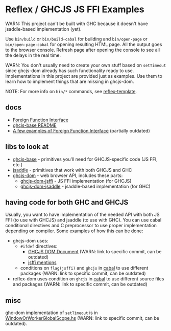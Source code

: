 # Reflex / GHCJS JS FFI Examples

WARN: This project can't be built with GHC because it doesn't have jsaddle-based implementation (yet).

Use `bin/build` or `bin/build-cabal` for building and `bin/open-page` or `bin/open-page-cabal` for opening resulting HTML page. All the output goes to the browser console. Refresh page after opening the console to see all the delays in the real time.

WARN: You don't usually need to create your own stuff based on `setTimeout` since ghcjs-dom already has such functionality ready to use. Implementations in this project are provided just as examples. Use them to learn how to implement things that are missing in ghcjs-dom.

NOTE: For more info on `bin/*` commands, see [reflex-template](https://github.com/dimsmol/reflex-template).

## docs

- [Foreign Function Interface](https://github.com/ghcjs/ghcjs/blob/master/doc/foreign-function-interface.md)
- [ghcjs-base README](https://github.com/ghcjs/ghcjs-base)
- [A few examples of Foreign Function Interface](https://github.com/ghcjs/ghcjs/wiki/A-few-examples-of-Foreign-Function-Interface) (partially outdated)

## libs to look at

- [ghcjs-base](http://hackage.haskell.org/package/ghcjs-base) - primitives you'll need for GHCJS-specific code (JS FFI, etc.)
- [jsaddle](http://hackage.haskell.org/package/jsaddle) - primitives that work with both GHCJS and GHC
- [ghcjs-dom](http://hackage.haskell.org/package/ghcjs-dom) - web browser API, includes these parts:
  - [ghcjs-dom-jsffi](http://hackage.haskell.org/package/ghcjs-dom-jsffi) - JS FFI implementation (for GHCJS)
  - [ghcjs-dom-jsaddle](http://hackage.haskell.org/package/ghcjs-dom-jsaddle) - jsaddle-based implementation (for GHC)

## having code for both GHC and GHCJS

Usually, you want to have implementation of the needed API with both JS FFI (to use with GHCJS) and jsaddle (to use with GHC). You can use cabal conditional directives and C preprocessor to use proper implementation depending on compiler. Some examples of how this can be done:

- ghcjs-dom uses:
  - `#ifdef` directives:
    - [GHCJS.DOM.Document](https://github.com/ghcjs/ghcjs-dom/blob/d17a8078b05e7b06dc2ad5553016181c20bd2f83/ghcjs-dom/src/GHCJS/DOM/Document.hs) (WARN: link to specific commit, can be outdated)
    - [jsffi mentions](https://github.com/ghcjs/ghcjs-dom/search?q=ghcjs-dom-jsffi)
  - conditions on `flag(jsffi)` and `ghcjs` in [cabal](https://github.com/ghcjs/ghcjs-dom/blob/d17a8078b05e7b06dc2ad5553016181c20bd2f83/ghcjs-dom/ghcjs-dom.cabal) to use different packages (WARN: link to specific commit, can be outdated)
- reflex-dom uses condition on `ghcjs` in [cabal](https://github.com/reflex-frp/reflex-dom/blob/adeee9dda8ab7253481c09414d169dac1ad027e3/reflex-dom-core/reflex-dom-core.cabal) to use different source files and packages (WARN: link to specific commit, can be outdated)

## misc

ghc-dom implementation of `setTimeout` is in [WindowOrWorkerGlobalScope.hs](https://github.com/ghcjs/ghcjs-dom/blob/d17a8078b05e7b06dc2ad5553016181c20bd2f83/ghcjs-dom-jsffi/src/GHCJS/DOM/JSFFI/Generated/WindowOrWorkerGlobalScope.hs#L33) (WARN: link to specific commit, can be outdated).
